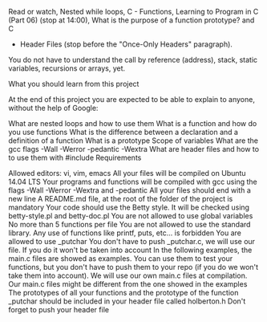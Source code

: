 Read or watch, Nested while loops, C - Functions, Learning to Program in C
 (Part 06) (stop at 14:00), What is the purpose of a function prototype? and C
 - Header Files (stop before the "Once-Only Headers" paragraph).

You do not have to understand the call by reference (address), stack, static
 variables, recursions or arrays, yet.

What you should learn from this project

At the end of this project you are expected to be able to explain to anyone,
 without the help of Google:

What are nested loops and how to use them
What is a function and how do you use functions
What is the difference between a declaration and a definition of a function
What is a prototype
Scope of variables
What are the gcc flags -Wall -Werror -pedantic -Wextra
What are header files and how to to use them with #include
Requirements

Allowed editors: vi, vim, emacs
All your files will be compiled on Ubuntu 14.04 LTS
Your programs and functions will be compiled with gcc using the flags -Wall
 -Werror -Wextra and -pedantic
All your files should end with a new line
A README.md file, at the root of the folder of the project is mandatory
Your code should use the Betty style. It will be checked using betty-style.pl
 and betty-doc.pl
You are not allowed to use global variables
No more than 5 functions per file
You are not allowed to use the standard library. Any use of functions like
 printf, puts, etc... is forbidden
You are allowed to use _putchar
You don't have to push _putchar.c, we will use our file. If you do it won't be
 taken into account
In the following examples, the main.c files are showed as examples. You can use
 them to test your functions, but you don't have to push them to your repo (if
 you do we won't take them into account). We will use our own main.c files at
 compilation. Our main.c files might be different from the one showed in the
 examples
The prototypes of all your functions and the prototype of the function _putchar
 should be included in your header file called holberton.h
Don't forget to push your header file